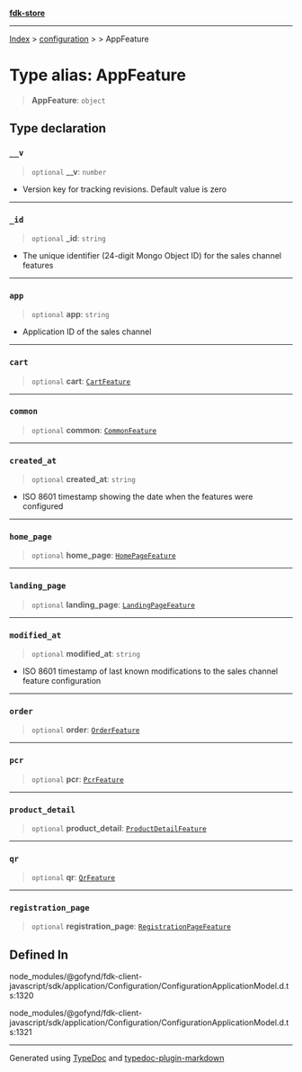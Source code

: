 [**fdk-store**](../../../README.md)
***

[Index](../../../API.md) > [configuration](../../README.md) > [<internal>](../README.md) > AppFeature

# Type alias: AppFeature

> **AppFeature**: `object`

## Type declaration

### `__v`

> `optional` **\_\_v**: `number`

- Version key for tracking revisions. Default value is zero

***

### `_id`

> `optional` **\_id**: `string`

- The unique identifier (24-digit Mongo Object ID)
for the sales channel features

***

### `app`

> `optional` **app**: `string`

- Application ID of the sales channel

***

### `cart`

> `optional` **cart**: [`CartFeature`](type-alias.CartFeature.md)

***

### `common`

> `optional` **common**: [`CommonFeature`](type-alias.CommonFeature.md)

***

### `created_at`

> `optional` **created\_at**: `string`

- ISO 8601 timestamp showing the date when
the features were configured

***

### `home_page`

> `optional` **home\_page**: [`HomePageFeature`](type-alias.HomePageFeature.md)

***

### `landing_page`

> `optional` **landing\_page**: [`LandingPageFeature`](type-alias.LandingPageFeature.md)

***

### `modified_at`

> `optional` **modified\_at**: `string`

- ISO 8601 timestamp of last known
modifications to the sales channel feature configuration

***

### `order`

> `optional` **order**: [`OrderFeature`](type-alias.OrderFeature.md)

***

### `pcr`

> `optional` **pcr**: [`PcrFeature`](type-alias.PcrFeature.md)

***

### `product_detail`

> `optional` **product\_detail**: [`ProductDetailFeature`](type-alias.ProductDetailFeature.md)

***

### `qr`

> `optional` **qr**: [`QrFeature`](type-alias.QrFeature.md)

***

### `registration_page`

> `optional` **registration\_page**: [`RegistrationPageFeature`](type-alias.RegistrationPageFeature.md)

## Defined In

node\_modules/@gofynd/fdk-client-javascript/sdk/application/Configuration/ConfigurationApplicationModel.d.ts:1320

node\_modules/@gofynd/fdk-client-javascript/sdk/application/Configuration/ConfigurationApplicationModel.d.ts:1321

***
Generated using [TypeDoc](https://typedoc.org/) and [typedoc-plugin-markdown](https://www.npmjs.com/package/typedoc-plugin-markdown)
